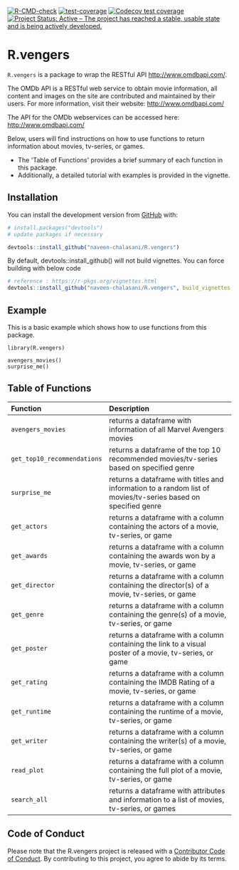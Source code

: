 <!-- badges: start -->
[![R-CMD-check](https://github.com/naveen-chalasani/R.vengers/workflows/R-CMD-check/badge.svg)](https://github.com/naveen-chalasani/R.vengers/actions)  [![test-coverage](https://github.com/naveen-chalasani/R.vengers/workflows/test-coverage/badge.svg)](https://github.com/naveen-chalasani/R.vengers/actions)  [![Codecov test coverage](https://codecov.io/gh/naveen-chalasani/R.vengers/branch/main/graph/badge.svg)](https://codecov.io/gh/naveen-chalasani/R.vengers?branch=main) 
[![Project Status: Active – The project has reached a stable, usable state and is being actively developed.](https://www.repostatus.org/badges/latest/active.svg)](https://www.repostatus.org/#active)
<!-- badges: end -->

<!-- README.md is generated from README.Rmd. Please edit that file -->

# R.vengers

<!-- badges: start -->
<!-- badges: end -->

```R.vengers``` is a package to wrap the RESTful API http://www.omdbapi.com/.

The OMDb API is a RESTful web service to obtain movie information, all content and images on the site are contributed and maintained by their users. For more information, visit their website: http://www.omdbapi.com/

The API for the OMDb webservices can be accessed here: http://www.omdbapi.com/


Below, users will find instructions on how to use functions to return information about movies, tv-series, or games.
- The 'Table of Functions' provides a brief summary of each function in this package.
- Additionally, a detailed tutorial with examples is provided in the vignette.

## Installation

You can install the development version from [GitHub](https://github.com/) with:

``` r
# install.packages("devtools")
# update packages if necessary

devtools::install_github("naveen-chalasani/R.vengers")
```

By default, devtools::install_github() will not build vignettes. You can force building with below code

``` r
# reference : https://r-pkgs.org/vignettes.html
devtools::install_github("naveen-chalasani/R.vengers", build_vignettes = TRUE)
```

## Example

This is a basic example which shows how to use functions from this package.

```{r example}
library(R.vengers)

avengers_movies()
surprise_me()
```

## Table of Functions
| Function | Description |
|:--|:-----|
| `avengers_movies` |  returns a dataframe with information of all Marvel Avengers movies  |
| `get_top10_recommendations` |  returns a dataframe of the top 10 recommended movies/tv-series based on specified genre |
| `surprise_me` |  returns a dataframe with titles and information to a random list of movies/tv-series based on specified genre  |
| `get_actors` |  returns a dataframe with a column containing the actors of a movie, tv-series, or game |
| `get_awards` |  returns a dataframe with a column containing the awards won by a movie, tv-series, or game  |
| `get_director` |  returns a dataframe with a column containing the director(s)  of a movie, tv-series, or game  |
| `get_genre` |  returns a dataframe with a column containing the genre(s) of a movie, tv-series, or game  |
| `get_poster` |  returns a dataframe with a column containing the link to a visual poster of a movie, tv-series, or game  |
| `get_rating` |  returns a dataframe with a column containing the IMDB Rating of a movie, tv-series, or game  |
| `get_runtime` |  returns a dataframe with a column containing the runtime of a movie, tv-series, or game  |
| `get_writer` |  returns a dataframe with a column containing the writer(s) of a movie, tv-series, or game  |
| `read_plot` |  returns a dataframe with a column containing the full plot of a movie, tv-series, or game  |
| `search_all` |  returns a dataframe with attributes and information to a list of movies, tv-series, or games  |

## Code of Conduct

Please note that the R.vengers project is released with a [Contributor Code of Conduct](https://contributor-covenant.org/version/2/0/CODE_OF_CONDUCT.html). By contributing to this project, you agree to abide by its terms.
